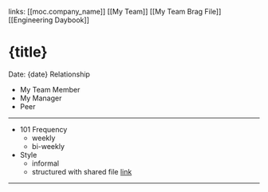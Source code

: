 links: [[moc.company_name]] [[My Team]] [[My Team Brag File]] [[Engineering Daybook]]

# {title}
Date: {date}
Relationship
- My Team Member
- My Manager
- Peer

---
- 101 Frequency
	- weekly
	- bi-weekly
- Style
	- informal
	- structured with shared file [link]()
---
